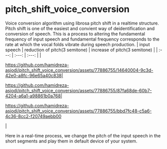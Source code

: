 # pitch_shift_voice_conversion
Voice conversion algorithm using librosa pitch shift in a realtime structure.
Pitch shift is one of the easiest and convient way of deidentification and conversion of speech. This is a process to altering the fundamental frequency of input speech and fundamental frequency corresponds to the rate at which the vocal folds vibrate during speech production.
| input speech | reduction of pitch(3 semitone)    | increase of pitch(3 semitone)    |
| :---:   | :---: | :---: |
|     

https://github.com/hamidreza-asjodi/pitch_shift_voice_conversion/assets/77886755/14640004-9c3d-42e0-a8fc-96e65a40c838|   

https://github.com/hamidreza-asjodi/pitch_shift_voice_conversion/assets/77886755/87fa68de-60b7-4204-a6a1-a98861b0a768| 

https://github.com/hamidreza-asjodi/pitch_shift_voice_conversion/assets/77886755/bbd7fc48-c5a6-4c36-8cc2-f20749aebb00

   |


Here in a real-time process, we change the pitch of the input speech in the short segments and play them in default device of your system.   

